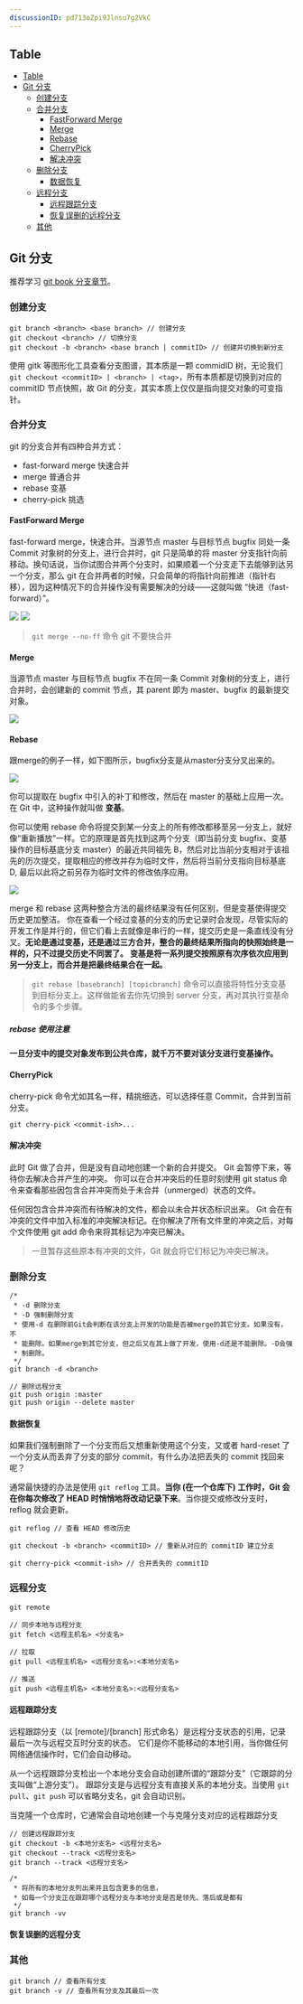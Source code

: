 ```yaml
---
discussionID: pd713oZpi9Jlnsu7g2VkC
---
```

## Table
- [Table](#table)
- [Git 分支](#git-分支)
  - [创建分支](#创建分支)
  - [合并分支](#合并分支)
    - [FastForward Merge](#fastforward-merge)
    - [Merge](#merge)
    - [Rebase](#rebase)
    - [CherryPick](#cherrypick)
    - [解决冲突](#解决冲突)
  - [删除分支](#删除分支)
    - [数据恢复](#数据恢复)
  - [远程分支](#远程分支)
    - [远程跟踪分支](#远程跟踪分支)
    - [恢复误删的远程分支](#恢复误删的远程分支)
  - [其他](#其他)

## Git 分支

推荐学习 [git book 分支章节](https://git-scm.com/book/zh/v2/Git-%E5%88%86%E6%94%AF-%E5%88%86%E6%94%AF%E7%AE%80%E4%BB%8B)。

### 创建分支
```
git branch <branch> <base branch> // 创建分支
git checkout <branch> // 切换分支
git checkout -b <branch> <base branch | commitID> // 创建并切换到新分支
```

使用 gitk 等图形化工具查看分支图谱，其本质是一颗 commidID 树，无论我们 `git checkout <commitID> | <branch> | <tag>`，所有本质都是切换到对应的 commitID 节点快照，故 Git 的分支，其实本质上仅仅是指向提交对象的可变指针。

### 合并分支
git 的分支合并有四种合并方式：
- fast-forward merge 快速合并
- merge 普通合并
- rebase 变基
- cherry-pick 挑选

#### FastForward Merge
fast-forward merge，快速合并。当源节点 master 与目标节点 bugfix 同处一条 Commit 对象树的分支上，进行合并时，git 只是简单的将 master 分支指针向前移动。换句话说，当你试图合并两个分支时，如果顺着一个分支走下去能够到达另一个分支，那么 git 在合并两者的时候，只会简单的将指针向前推进（指针右移），因为这种情况下的合并操作没有需要解决的分歧——这就叫做 “快进（fast-forward）”。

![](https://backlog.com/git-tutorial/cn/img/post/stepup/capture_stepup1_4_1.png)
![](https://backlog.com/git-tutorial/cn/img/post/stepup/capture_stepup1_4_2.png)

> `git merge --no-ff`  命令 git 不要快合并

#### Merge
当源节点 master 与目标节点 bugfix 不在同一条 Commit 对象树的分支上，进行合并时，会创建新的 commit 节点，其 parent 即为 master、bugfix 的最新提交对象。

![](https://backlog.com/git-tutorial/cn/img/post/stepup/capture_stepup1_4_4.png)

#### Rebase
跟merge的例子一样，如下图所示，bugfix分支是从master分支分叉出来的。

![](https://backlog.com/git-tutorial/cn/img/post/stepup/capture_stepup1_4_6.png)

你可以提取在 bugfix 中引入的补丁和修改，然后在 master 的基础上应用一次。 在 Git 中，这种操作就叫做 **变基**。 

你可以使用 rebase 命令将提交到某一分支上的所有修改都移至另一分支上，就好像“重新播放”一样。它的原理是首先找到这两个分支（即当前分支 bugfix、变基操作的目标基底分支 master）的最近共同祖先 B，然后对比当前分支相对于该祖先的历次提交，提取相应的修改并存为临时文件，然后将当前分支指向目标基底 D, 最后以此将之前另存为临时文件的修改依序应用。

![](https://backlog.com/git-tutorial/cn/img/post/stepup/capture_stepup1_4_8.png)

merge 和 rebase 这两种整合方法的最终结果没有任何区别，但是变基使得提交历史更加整洁。 你在查看一个经过变基的分支的历史记录时会发现，尽管实际的开发工作是并行的，但它们看上去就像是串行的一样，提交历史是一条直线没有分叉。**无论是通过变基，还是通过三方合并，整合的最终结果所指向的快照始终是一样的，只不过提交历史不同罢了。** **变基是将一系列提交按照原有次序依次应用到另一分支上，而合并是把最终结果合在一起。**

> `git rebase [basebranch] [topicbranch]` 命令可以直接将特性分支变基到目标分支上。这样做能省去你先切换到 server 分支，再对其执行变基命令的多个步骤。

##### rebase 使用注意

**一旦分支中的提交对象发布到公共仓库，就千万不要对该分支进行变基操作。**

#### CherryPick
cherry-pick 命令尤如其名一样，精挑细选，可以选择任意 Commit，合并到当前分支。

```
git cherry-pick <commit-ish>...
```

#### 解决冲突
此时 Git 做了合并，但是没有自动地创建一个新的合并提交。 Git 会暂停下来，等待你去解决合并产生的冲突。 你可以在合并冲突后的任意时刻使用 git status 命令来查看那些因包含合并冲突而处于未合并（unmerged）状态的文件。

任何因包含合并冲突而有待解决的文件，都会以未合并状态标识出来。 Git 会在有冲突的文件中加入标准的冲突解决标记。在你解决了所有文件里的冲突之后，对每个文件使用 git add 命令来将其标记为冲突已解决。

>  一旦暂存这些原本有冲突的文件，Git 就会将它们标记为冲突已解决。

### 删除分支
```
/*
 * -d 删除分支 
 * -D 强制删除分支
 * 使用-d 在删除前Git会判断在该分支上开发的功能是否被merge的其它分支。如果没有，不
 * 能删除。如果merge到其它分支，但之后又在其上做了开发，使用-d还是不能删除。-D会强
 * 制删除。
 */
git branch -d <branch>

// 删除远程分支
git push origin :master
git push origin --delete master
```

#### 数据恢复
如果我们强制删除了一个分支而后又想重新使用这个分支，又或者 hard-reset 了一个分支从而丢弃了分支的部分 commit，有什么办法把丢失的 commit 找回来呢？

通常最快捷的办法是使用 `git reflog` 工具。**当你 (在一个仓库下) 工作时，Git 会在你每次修改了 HEAD 时悄悄地将改动记录下来**。当你提交或修改分支时，reflog 就会更新。

```
git reflog // 查看 HEAD 修改历史

git checkout -b <branch> <commitID> // 重新从对应的 commitID 建立分支

git cherry-pick <commit-ish> // 合并丢失的 commitID
```

### 远程分支
```
git remote

// 同步本地与远程分支
git fetch <远程主机名> <分支名>

// 拉取
git pull <远程主机名> <远程分支名>:<本地分支名>

// 推送
git push <远程主机名> <本地分支名>:<远程分支名>

```

#### 远程跟踪分支

远程跟踪分支（以 [remote]/[branch] 形式命名）是远程分支状态的引用，记录最后一次与远程交互时分支的状态。 它们是你不能移动的本地引用，当你做任何网络通信操作时，它们会自动移动。


从一个远程跟踪分支检出一个本地分支会自动创建所谓的“跟踪分支”（它跟踪的分支叫做“上游分支”）。 跟踪分支是与远程分支有直接关系的本地分支。当使用 `git pull`、`git push` 可以省略分支名，git 会自动识别。

当克隆一个仓库时，它通常会自动地创建一个与克隆分支对应的远程跟踪分支

```
// 创建远程跟踪分支
git checkout -b <本地分支名> <远程分支名> 
git checkout --track <远程分支名> 
git branch --track <远程分支名> 

/*
 * 将所有的本地分支列出来并且包含更多的信息，
 * 如每一个分支正在跟踪哪个远程分支与本地分支是否是领先、落后或是都有
 */
git branch -vv
```

#### 恢复误删的远程分支


### 其他

```
git branch // 查看所有分支
git branch -v // 查看所有分支及其最后一次    
```